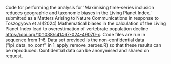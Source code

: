 Code for performing the analysis for 'Maximising time-series inclusion reduces geographic and taxonomic biases in the Living Planet Index.' submitted as a Matters Arising to Nature Communications in response to Toszogyova et al (2024) Mathematical biases in the calculation of the Living Planet Index lead to overestimation of vertebrate population decline https://doi.org/10.1038/s41467-024-49070-x.
Code files are run in sequence from 1-6.
Data set provided is the non-confidential data ("lpi_data_no_conf" in 1_apply_remove_zeroes.R) so that these results can be reproduced. Confidential data can be anonymised and shared on request.
